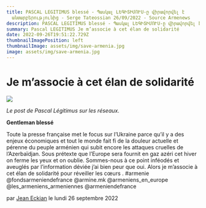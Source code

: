```yaml
---
title: PASCAL LEGITIMUS blessé - Պասկալ ԼԵԳԻՏԻՄՈՒՍ-ը վիրավորվել է
  անտարբերությունից - Serge Tateossian 26/09/2022 - Source Armenews
description: PASCAL LEGITIMUS blessé - Պասկալ ԼԵԳԻՏԻՄՈՒՍ-ը վիրավորվել է անտարբերությունից
summary: Pascal LEGITIMUS Je m’associe à cet élan de solidarité
date: 2022-09-26T19:51:22.729Z
thumbnailImagePosition: left
thumbnailImage: assets/img/save-armenia.jpg
image: assets/img/save-armenia.jpg
---
```

<!--StartFragment-->

# Je m’associe à cet élan de solidarité



![](https://www.armenews.com/IMG/arton96552.jpg)

*Le post de Pascal Légitimus sur les réseaux.*

**Gentleman blessé**

Toute la presse française met le focus sur l’Ukraine parce qu’il y a des enjeux économiques et tout le monde fait fi de la douleur actuelle et pérenne du peuple arménien qui subit encore les attaques cruelles de l’Azerbaïdjan. Sous prétexte que l’Europe sera fournit en gaz azéri cet hiver on ferme les yeux et on oublie. Sommes-nous à ce point inféodés et aveuglés par l’information déviée j’ai bien peur que oui. Alors je m’associe à cet élan de solidarité pour réveiller les cœurs . #armenie @fondsarmeniendefrance @armine.mk @armeniens_en_europe @les_armeniens_armeniennes @armeniendefrance

par [Jean Eckian](https://www.armenews.com/spip.php?page=auteur&id_auteur=34) le lundi 26 septembre 2022

<!--EndFragment-->